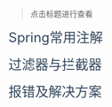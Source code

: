 > 点击标题进行查看

<a href="#framework/Spring常用注解.md" style="font-size: 24px; color: #34495e; text-decoration: none">Spring常用注解</a>

<a href="#framework/过滤器与拦截器.md" style="font-size: 24px; color: #34495e; text-decoration: none">过滤器与拦截器</a>

<a href="#framework/报错及解决方案.md" style="font-size: 24px; color: #34495e; text-decoration: none">报错及解决方案</a>
